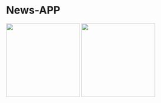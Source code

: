 # News-APP

<p float="left">
<img src="https://user-images.githubusercontent.com/90751735/215357214-d8f17647-74f2-452b-a101-abe821c2ffe4.jpg" width="200" height"400"/>
<img src="https://user-images.githubusercontent.com/90751735/215357222-28a788e1-7967-4b34-947a-7b2cd01f7a9a.jpg" width="200" height"400"/>
</p>
